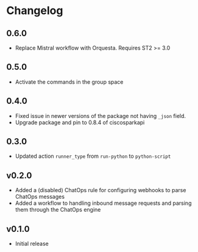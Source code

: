 # Changelog

## 0.6.0

- Replace Mistral workflow with Orquesta. Requires ST2 >= 3.0

## 0.5.0

- Activate the commands in the group space

## 0.4.0

- Fixed issue in newer versions of the package not having `_json` field.
- Upgrade package and pin to 0.8.4 of ciscosparkapi

## 0.3.0

- Updated action `runner_type` from `run-python` to `python-script`

## v0.2.0

* Added a (disabled) ChatOps rule for configuring webhooks to parse ChatOps messages
* Added a workflow to handling inbound message requests and parsing them through the ChatOps engine

## v0.1.0

* Initial release
